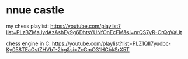 # nnue castle

my chess playlist: https://youtube.com/playlist?list=PLzBZMaJydAzAshEy9g6DhtsYUNfOnEcFM&si=nrQS7yR-CrQqVaUt

chess engine in C: https://youtube.com/playlist?list=PLZ1QII7yudbc-Ky058TEaOstZHVbT-2hg&si=ZcGmO31HCbkSrX5T

